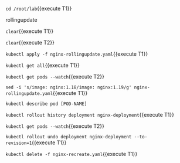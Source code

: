 

`cd /root/lab`{{execute T1}}






rollingupdate

`clear`{{execute T1}}

`clear`{{execute T2}}

`kubectl apply -f nginx-rollingupdate.yaml`{{execute T1}}

`kubectl get all`{{execute T1}}

`kubectl get pods --watch`{{execute T2}}


`sed -i 's/image: nginx:1.18/image: nginx:1.19/g' nginx-rollingupdate.yaml`{{execute T1}}


`kubectl describe pod [POD-NAME]`

`kubectl rollout history deployment nginx-deployment`{{execute T1}}


`kubectl get pods --watch`{{execute T2}}


`kubectl rollout undo deployment nginx-deployment --to-revision=1`{{execute T1}}

`kubectl delete -f nginx-recreate.yaml`{{execute T1}}
